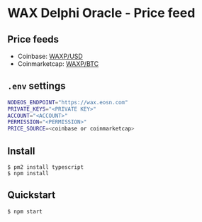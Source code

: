 # WAX Delphi Oracle - Price feed

## Price feeds

- Coinbase: [WAXP/USD](https://api.coinbase.com/v2/prices/WAXP-USD/buy)
- Coinmarketcap: [WAXP/BTC](https://pro-api.coinmarketcap.com/v2/tools/price-conversion?symbol=WAXP&amount=1&convert=BTC)

## `.env` settings

```bash
NODEOS_ENDPOINT="https://wax.eosn.com"
PRIVATE_KEYS="<PRIVATE KEY>"
ACCOUNT="<ACCOUNT>"
PERMISSION="<PERMISSION>"
PRICE_SOURCE=<coinbase or coinmarketcap>
```

## Install

```
$ pm2 install typescript
$ npm install
```

## Quickstart

```
$ npm start
```